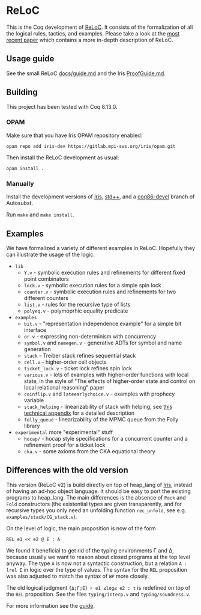 # ReLoC

This is the Coq development of [ReLoC](https://cs.ru.nl/~dfrumin/reloc/).
It consists of the formalization of all the logical rules, tactics, and examples.
Please take a look at the [most recent paper](https://arxiv.org/abs/2006.13635) which contains a more in-depth description of ReLoC.

## Usage guide

See the small ReLoC [docs/guide.md](docs/guide.md) and the Iris [ProofGuide.md](https://gitlab.mpi-sws.org/iris/iris/blob/master/ProofGuide.md).

## Building

This project has been tested with Coq 8.13.0.

### OPAM

Make sure that you have Iris OPAM repository enabled:

    opam repo add iris-dev https://gitlab.mpi-sws.org/iris/opam.git

Then install the ReLoC development as usual:

    opam install .

### Manually

Install the development versions of [Iris](https://gitlab.mpi-sws.org/iris/iris/), [std++](https://gitlab.mpi-sws.org/iris/stdpp), and a [coq86-devel](https://github.com/uds-psl/autosubst/tree/coq86-devel) branch of Autosubst.

Run `make` and `make install`.

## Examples

We have formalized a variety of different examples in ReLoC. Hopefully
they can illustrate the usage of the logic.

- `lib`
  + `Y.v` - symbolic execution rules and refinements for different fixed point combinators
  + `lock.v` - symbolic execution rules for a simple spin lock
  + `counter.v` - symbolic execution rules and refinements for two different counters
  + `list.v` - rules for the recursive type of lists
  + `polyeq.v` - polymoprhic equality predicate
- `examples`
  + `bit.v` - "representation independence example" for a simple bit interface
  + `or.v` - expressing non-determinism with concurrency
  + `symbol.v` and `namegen.v` - generative ADTs for symbol and name generation
  + `stack` - Treiber stack refines sequential stack
  + `cell.v` - higher-order cell objects
  + `ticket_lock.v` - ticket lock refines spin lock
  + `various.v` - lots of examples with higher-order functions with local state, in the style of "The effects of higher-order state and control on local relational reasoning" paper
  + `coinflip.v` and `lateearlychoice.v` - examples with prophecy variable
  + `stack_helping` - linearizability of stack with helping, see [this technical appendix](https://cs.ru.nl/~dfrumin/reloc/tech-appendix.pdf) for a detailed description
  + `folly_queue` - linearizability of the MPMC queue from the Folly library
- `experimental` more "experimental" stuff
  + `hocap/` - hocap style specifications for a concurrent counter and a refinement proof for a ticket lock
  + `cka.v` - some axioms from the CKA equational theory

## Differences with the old version

This version (ReLoC v2) is build directly on top of heap_lang of [Iris](https://gitlab.mpi-sws.org/iris/iris/), instead of having an ad-hoc object language.
It should be easy to port the existing programs to heap_lang.
The main differences is the absence of `Pack` and `Fold` constructors (the existential types are given transparently, and for recursive types you only need an unfolding function `rec_unfold`, see e.g. `examples/stack/CG_stack.v`).

On the level of logic, the main proposition is now of the form

    REL e1 << e2 @ E : A

We found it beneficial to get rid of the typing environments Γ and Δ, because usually we want to reason about closed programs at the top level anyway.
The type `A` is now not a syntactic construction, but a relation `A : lrel Σ` in logic over the type of values.
The syntax for the `REL` proposition was also adjusted to match the syntax of `WP` more closely.

The old logical judgment `{Δ;Γ;E} ⊧ e1 ≤log≤ e2 : τ` is redefined on top of the `REL` proposition.
See the files `typing/interp.v` and `typing/soundness.v`.

For more information see the [guide](docs/guide.md).
